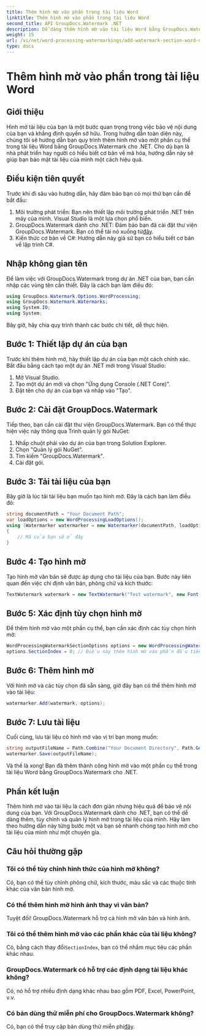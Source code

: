 ```yaml
---
title: Thêm hình mờ vào phần trong tài liệu Word
linktitle: Thêm hình mờ vào phần trong tài liệu Word
second_title: API GroupDocs.Watermark .NET
description: Dễ dàng thêm hình mờ vào tài liệu Word bằng GroupDocs.Watermark cho .NET. Bảo vệ nội dung của bạn với hướng dẫn đơn giản này.
weight: 15
url: /vi/net/word-processing-watermarkings/add-watermark-section-word-docs/
type: docs
---
```

# Thêm hình mờ vào phần trong tài liệu Word

## Giới thiệu
Hình mờ tài liệu của bạn là một bước quan trọng trong việc bảo vệ nội dung của bạn và khẳng định quyền sở hữu. Trong hướng dẫn toàn diện này, chúng tôi sẽ hướng dẫn bạn quy trình thêm hình mờ vào một phần cụ thể trong tài liệu Word bằng GroupDocs.Watermark cho .NET. Cho dù bạn là nhà phát triển hay người có hiểu biết cơ bản về mã hóa, hướng dẫn này sẽ giúp bạn bảo mật tài liệu của mình một cách hiệu quả.
## Điều kiện tiên quyết
Trước khi đi sâu vào hướng dẫn, hãy đảm bảo bạn có mọi thứ bạn cần để bắt đầu:
1. Môi trường phát triển: Bạn nên thiết lập môi trường phát triển .NET trên máy của mình. Visual Studio là một lựa chọn phổ biến.
2.  GroupDocs.Watermark dành cho .NET: Đảm bảo bạn đã cài đặt thư viện GroupDocs.Watermark. Bạn có thể tải nó xuống từ[đây](https://releases.groupdocs.com/Watermark/net/).
3. Kiến thức cơ bản về C#: Hướng dẫn này giả sử bạn có hiểu biết cơ bản về lập trình C#.
## Nhập không gian tên
Để làm việc với GroupDocs.Watermark trong dự án .NET của bạn, bạn cần nhập các vùng tên cần thiết. Đây là cách bạn làm điều đó:
```csharp
using GroupDocs.Watermark.Options.WordProcessing;
using GroupDocs.Watermark.Watermarks;
using System.IO;
using System;
```
Bây giờ, hãy chia quy trình thành các bước chi tiết, dễ thực hiện.
## Bước 1: Thiết lập dự án của bạn
Trước khi thêm hình mờ, hãy thiết lập dự án của bạn một cách chính xác. Bắt đầu bằng cách tạo một dự án .NET mới trong Visual Studio:
1. Mở Visual Studio.
2. Tạo một dự án mới và chọn "Ứng dụng Console (.NET Core)".
3. Đặt tên cho dự án của bạn và nhấp vào "Tạo".
## Bước 2: Cài đặt GroupDocs.Watermark
Tiếp theo, bạn cần cài đặt thư viện GroupDocs.Watermark. Bạn có thể thực hiện việc này thông qua Trình quản lý gói NuGet:
1. Nhấp chuột phải vào dự án của bạn trong Solution Explorer.
2. Chọn "Quản lý gói NuGet".
3. Tìm kiếm "GroupDocs.Watermark".
4. Cài đặt gói.
## Bước 3: Tải tài liệu của bạn
Bây giờ là lúc tải tài liệu bạn muốn tạo hình mờ. Đây là cách bạn làm điều đó:
```csharp
string documentPath = "Your Document Path";
var loadOptions = new WordProcessingLoadOptions();
using (Watermarker watermarker = new Watermarker(documentPath, loadOptions))
{
    // Mã của bạn sẽ ở đây
}
```
## Bước 4: Tạo hình mờ
Tạo hình mờ văn bản sẽ được áp dụng cho tài liệu của bạn. Bước này liên quan đến việc chỉ định văn bản, phông chữ và kích thước:
```csharp
TextWatermark watermark = new TextWatermark("Test watermark", new Font("Arial", 19));
```
## Bước 5: Xác định tùy chọn hình mờ
Để thêm hình mờ vào một phần cụ thể, bạn cần xác định các tùy chọn hình mờ:
```csharp
WordProcessingWatermarkSectionOptions options = new WordProcessingWatermarkSectionOptions();
options.SectionIndex = 0; // Điều này thêm hình mờ vào phần đầu tiên
```
## Bước 6: Thêm hình mờ
Với hình mờ và các tùy chọn đã sẵn sàng, giờ đây bạn có thể thêm hình mờ vào tài liệu:
```csharp
watermarker.Add(watermark, options);
```
## Bước 7: Lưu tài liệu
Cuối cùng, lưu tài liệu có hình mờ vào vị trí bạn mong muốn:
```csharp
string outputFileName = Path.Combine("Your Document Directory", Path.GetFileName(documentPath));
watermarker.Save(outputFileName);
```
Và thế là xong! Bạn đã thêm thành công hình mờ vào một phần cụ thể trong tài liệu Word bằng GroupDocs.Watermark cho .NET.
## Phần kết luận
Thêm hình mờ vào tài liệu là cách đơn giản nhưng hiệu quả để bảo vệ nội dung của bạn. Với GroupDocs.Watermark dành cho .NET, bạn có thể dễ dàng thêm, tùy chỉnh và quản lý hình mờ trong tài liệu của mình. Hãy làm theo hướng dẫn này từng bước một và bạn sẽ nhanh chóng tạo hình mờ cho tài liệu của mình như một chuyên gia.
## Câu hỏi thường gặp
### Tôi có thể tùy chỉnh hình thức của hình mờ không?
Có, bạn có thể tùy chỉnh phông chữ, kích thước, màu sắc và các thuộc tính khác của văn bản hình mờ.
### Có thể thêm hình mờ hình ảnh thay vì văn bản?
Tuyệt đối! GroupDocs.Watermark hỗ trợ cả hình mờ văn bản và hình ảnh.
### Tôi có thể thêm hình mờ vào các phần khác của tài liệu không?
 Có, bằng cách thay đổi`SectionIndex`, bạn có thể nhắm mục tiêu các phần khác nhau.
### GroupDocs.Watermark có hỗ trợ các định dạng tài liệu khác không?
Có, nó hỗ trợ nhiều định dạng khác nhau bao gồm PDF, Excel, PowerPoint, v.v.
### Có bản dùng thử miễn phí cho GroupDocs.Watermark không?
 Có, bạn có thể truy cập bản dùng thử miễn phí[đây](https://releases.groupdocs.com/).